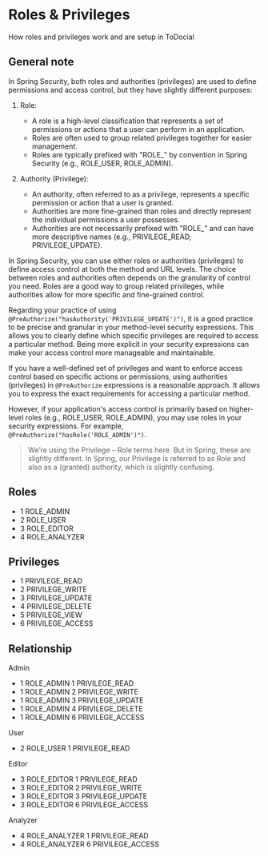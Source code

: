 # Roles & Privileges
How roles and privileges work and are setup in ToDocial

## General note
In Spring Security, both roles and authorities (privileges) are used to define permissions and access control, but they have slightly different purposes:

1. Role:
	- A role is a high-level classification that represents a set of permissions or actions that a user can perform in an application.
	- Roles are often used to group related privileges together for easier management.
	- Roles are typically prefixed with "ROLE_" by convention in Spring Security (e.g., ROLE_USER, ROLE_ADMIN).

2. Authority (Privilege):
	- An authority, often referred to as a privilege, represents a specific permission or action that a user is granted.
	- Authorities are more fine-grained than roles and directly represent the individual permissions a user possesses.
	- Authorities are not necessarily prefixed with "ROLE_" and can have more descriptive names (e.g., PRIVILEGE_READ, PRIVILEGE_UPDATE).

In Spring Security, you can use either roles or authorities (privileges) to define access control at both the method and URL levels. The choice between roles and authorities often depends on the granularity of control you need. Roles are a good way to group related privileges, while authorities allow for more specific and fine-grained control.

Regarding your practice of using `@PreAuthorize("hasAuthority('PRIVILEGE_UPDATE')")`, it is a good practice to be precise and granular in your method-level security expressions. This allows you to clearly define which specific privileges are required to access a particular method. Being more explicit in your security expressions can make your access control more manageable and maintainable.

If you have a well-defined set of privileges and want to enforce access control based on specific actions or permissions, using authorities (privileges) in `@PreAuthorize` expressions is a reasonable approach. It allows you to express the exact requirements for accessing a particular method.

However, if your application's access control is primarily based on higher-level roles (e.g., ROLE_USER, ROLE_ADMIN), you may use roles in your security expressions. For example, `@PreAuthorize("hasRole('ROLE_ADMIN')")`.

> We’re using the Privilege – Role terms here. But in Spring, these are slightly different. In Spring, our Privilege is referred to as Role and also as a (granted) authority, which is slightly confusing.

## Roles
- 1	ROLE_ADMIN
- 2	ROLE_USER
- 3	ROLE_EDITOR
- 4	ROLE_ANALYZER

## Privileges
- 1	PRIVILEGE_READ
- 2	PRIVILEGE_WRITE
- 3	PRIVILEGE_UPDATE
- 4	PRIVILEGE_DELETE
- 5	PRIVILEGE_VIEW
- 6	PRIVILEGE_ACCESS

## Relationship
Admin
- 1	ROLE_ADMIN		1	PRIVILEGE_READ
- 1	ROLE_ADMIN		2	PRIVILEGE_WRITE
- 1	ROLE_ADMIN		3	PRIVILEGE_UPDATE
- 1	ROLE_ADMIN		4	PRIVILEGE_DELETE
- 1	ROLE_ADMIN		6	PRIVILEGE_ACCESS

User
- 2	ROLE_USER		1	PRIVILEGE_READ

Editor
- 3	ROLE_EDITOR		1	PRIVILEGE_READ
- 3	ROLE_EDITOR		2	PRIVILEGE_WRITE
- 3	ROLE_EDITOR		3	PRIVILEGE_UPDATE
- 3	ROLE_EDITOR		6	PRIVILEGE_ACCESS

Analyzer
- 4	ROLE_ANALYZER	1	PRIVILEGE_READ
- 4	ROLE_ANALYZER	6	PRIVILEGE_ACCESS